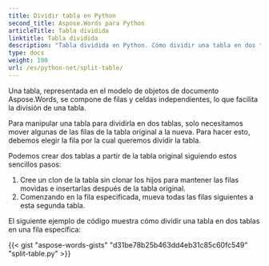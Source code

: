 ```yaml
---
title: Dividir tabla en Python
second_title: Aspose.Words para Python
articleTitle: Tabla dividida
linktitle: Tabla dividida
description: "Tabla dividida en Python. Cómo dividir una tabla en dos tablas Python separadas."
type: docs
weight: 100
url: /es/python-net/split-table/
---
```


Una tabla, representada en el modelo de objetos de documento Aspose.Words, se compone de filas y celdas independientes, lo que facilita la división de una tabla.

Para manipular una tabla para dividirla en dos tablas, solo necesitamos mover algunas de las filas de la tabla original a la nueva. Para hacer esto, debemos elegir la fila por la cual queremos dividir la tabla.

Podemos crear dos tablas a partir de la tabla original siguiendo estos sencillos pasos:

1. Cree un clon de la tabla sin clonar los hijos para mantener las filas movidas e insertarlas después de la tabla original.
2. Comenzando en la fila especificada, mueva todas las filas siguientes a esta segunda tabla.

El siguiente ejemplo de código muestra cómo dividir una tabla en dos tablas en una fila específica:

{{< gist "aspose-words-gists" "d31be78b25b463dd4eb31c85c60fc549" "split-table.py" >}}
